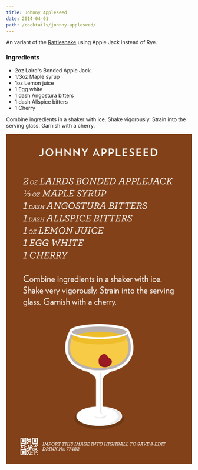 ```yaml
---
title: Johnny Appleseed
date: 2014-04-01
path: /cocktails/johnny-appleseed/
---
```


An variant of the [Rattlesnake]() using Apple Jack instead of Rye. 

### Ingredients

* 2oz Laird's Bonded Apple Jack
* 1/3oz Maple syrup
* 1oz Lemon juice
* 1 Egg white
* 1 dash Angostura bitters
* 1 dash Allspice bitters
* 1 Cherry

Combine ingredients in a shaker with ice. Shake vigorously. Strain into the serving glass. Garnish with a cherry.

![Recipe for Johnny Appleseed](/img/cocktails/johnny-appleseed.png)